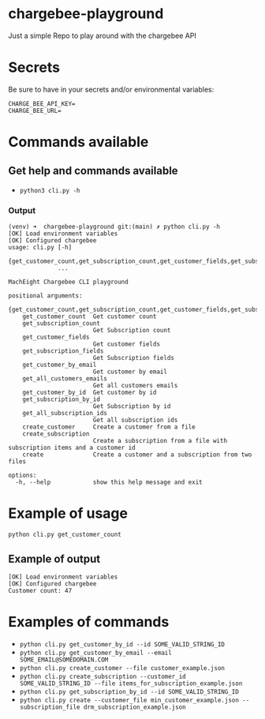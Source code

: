 # chargebee-playground
Just a simple Repo to play around with the chargebee API

# Secrets
Be sure to have in your secrets and/or environmental variables:

```
CHARGE_BEE_API_KEY=
CHARGE_BEE_URL=
```


# Commands available

## Get help and commands available

* ```python3 cli.py -h```

### Output
```
(venv) ➜  chargebee-playground git:(main) ✗ python cli.py -h
[OK] Load environment variables
[OK] Configured chargebee
usage: cli.py [-h]
              {get_customer_count,get_subscription_count,get_customer_fields,get_subscription_fields,get_customer_by_email,get_all_customers_emails,get_customer_by_id,get_subscription_by_id,get_all_subscription_ids,create_customer,create_subscription,create}
              ...

MachEight Chargebee CLI playground

positional arguments:
  {get_customer_count,get_subscription_count,get_customer_fields,get_subscription_fields,get_customer_by_email,get_all_customers_emails,get_customer_by_id,get_subscription_by_id,get_all_subscription_ids,create_customer,create_subscription,create}
    get_customer_count  Get customer count
    get_subscription_count
                        Get Subscription count
    get_customer_fields
                        Get customer fields
    get_subscription_fields
                        Get Subscription fields
    get_customer_by_email
                        Get customer by email
    get_all_customers_emails
                        Get all customers emails
    get_customer_by_id  Get customer by id
    get_subscription_by_id
                        Get Subscription by id
    get_all_subscription_ids
                        Get all subscription ids
    create_customer     Create a customer from a file
    create_subscription
                        Create a subscription from a file with subscription items and a customer id
    create              Create a customer and a subscription from two files

options:
  -h, --help            show this help message and exit
```

# Example of usage

```python cli.py get_customer_count```

## Example of output

```
[OK] Load environment variables
[OK] Configured chargebee
Customer count: 47
```

# Examples of commands

* ```python cli.py get_customer_by_id --id SOME_VALID_STRING_ID```
* ```python cli.py get_customer_by_email --email SOME_EMAIL@SOMEDOMAIN.COM```
* ```python cli.py create_customer --file customer_example.json```
* ```python cli.py create_subscription --customer_id SOME_VALID_STRING_ID --file items_for_subscription_example.json```
* ```python cli.py get_subscription_by_id --id SOME_VALID_STRING_ID```
* ```python cli.py create --customer_file min_customer_example.json --subscription_file drm_subscription_example.json```